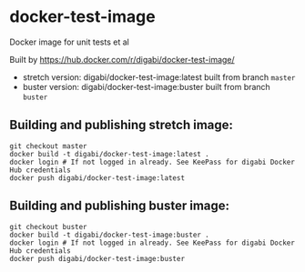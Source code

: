 # docker-test-image
Docker image for unit tests et al

Built by https://hub.docker.com/r/digabi/docker-test-image/

* stretch version: digabi/docker-test-image:latest built from branch `master`
* buster version: digabi/docker-test-image:buster built from branch `buster`

## Building and publishing stretch image:

```
git checkout master
docker build -t digabi/docker-test-image:latest .
docker login # If not logged in already. See KeePass for digabi Docker Hub credentials
docker push digabi/docker-test-image:latest
```

## Building and publishing buster image:

```
git checkout buster
docker build -t digabi/docker-test-image:buster .
docker login # If not logged in already. See KeePass for digabi Docker Hub credentials
docker push digabi/docker-test-image:buster
```
